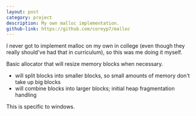```yaml
---
layout: post
category: project
description: My own malloc implementation.
github-link: https://github.com/coreyp7/malloc
---
```


I never got to implement malloc on my own in college (even though they really should've had that in curriculum), so this was me doing it myself.

Basic allocator that will resize memory blocks when necessary.
- will split blocks into smaller blocks, so small amounts of memory don't take up big blocks
- will combine blocks into larger blocks; initial heap fragmentation handling

This is specific to windows.


